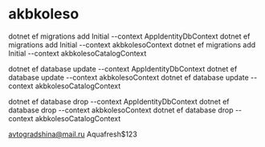   # akbkoleso
  dotnet ef migrations add Initial --context AppIdentityDbContext
  dotnet ef migrations add Initial --context akbkolesoContext
  dotnet ef migrations add Initial --context akbkolesoCatalogContext


  dotnet ef database update --context AppIdentityDbContext
  dotnet ef database update --context akbkolesoContext
  dotnet ef database update --context akbkolesoCatalogContext

  dotnet ef database drop --context AppIdentityDbContext
  dotnet ef database drop --context akbkolesoContext
  dotnet ef database drop --context akbkolesoCatalogContext


avtogradshina@mail.ru
Aquafresh$123

